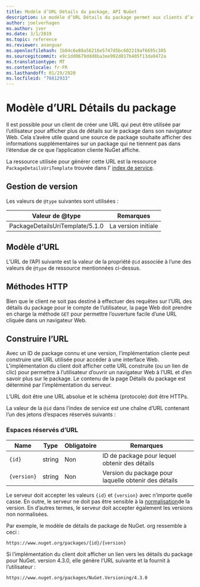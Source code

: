 ```yaml
---
title: Modèle d’URL Détails du package, API NuGet
description: Le modèle d’URL Détails du package permet aux clients d’afficher dans leur interface utilisateur un lien Web vers d’autres détails sur le package
author: joelverhagen
ms.author: jver
ms.date: 3/1/2019
ms.topic: reference
ms.reviewer: ananguar
ms.openlocfilehash: 1b84c6e88a56216e5747d5bc602219af6695c305
ms.sourcegitcommit: e9c1dd0679ddd8ba3ee992d817b405f13da0472a
ms.translationtype: MT
ms.contentlocale: fr-FR
ms.lasthandoff: 01/29/2020
ms.locfileid: "76812933"
---
```

# <a name="package-details-url-template"></a>Modèle d’URL Détails du package

Il est possible pour un client de créer une URL qui peut être utilisée par l’utilisateur pour afficher plus de détails sur le package dans son navigateur Web. Cela s’avère utile quand une source de package souhaite afficher des informations supplémentaires sur un package qui ne tiennent pas dans l’étendue de ce que l’application cliente NuGet affiche.

La ressource utilisée pour générer cette URL est la ressource `PackageDetailsUriTemplate` trouvée dans l' [index de service](service-index.md).

## <a name="versioning"></a>Gestion de version

Les valeurs de `@type` suivantes sont utilisées :

Valeur de @type                     | Remarques
------------------------------- | -----
PackageDetailsUriTemplate/5.1.0 | La version initiale

## <a name="url-template"></a>Modèle d’URL

L’URL de l’API suivante est la valeur de la propriété `@id` associée à l’une des valeurs de `@type` de ressource mentionnées ci-dessus.

## <a name="http-methods"></a>Méthodes HTTP

Bien que le client ne soit pas destiné à effectuer des requêtes sur l’URL des détails du package pour le compte de l’utilisateur, la page Web doit prendre en charge la méthode `GET` pour permettre l’ouverture facile d’une URL cliquée dans un navigateur Web.

## <a name="construct-the-url"></a>Construire l’URL

Avec un ID de package connu et une version, l’implémentation cliente peut construire une URL utilisée pour accéder à une interface Web. L’implémentation du client doit afficher cette URL construite (ou un lien de clic) pour permettre à l’utilisateur d’ouvrir un navigateur Web à l’URL et d’en savoir plus sur le package. Le contenu de la page Détails du package est déterminé par l’implémentation du serveur.

L’URL doit être une URL absolue et le schéma (protocole) doit être HTTPs.

La valeur de la `@id` dans l’index de service est une chaîne d’URL contenant l’un des jetons d’espaces réservés suivants :

### <a name="url-placeholders"></a>Espaces réservés d’URL

Name        | Type    | Obligatoire | Remarques
----------- | ------- | -------- | -----
`{id}`      | string  | Non       | ID de package pour lequel obtenir des détails
`{version}` | string  | Non       | Version du package pour laquelle obtenir des détails

Le serveur doit accepter les valeurs `{id}` et `{version}` avec n’importe quelle casse. En outre, le serveur ne doit pas être sensible à la [normalisation](../concepts/package-versioning.md#normalized-version-numbers)de la version. En d’autres termes, le serveur doit accepter également les versions non normalisées.

Par exemple, le modèle de détails de package de NuGet. org ressemble à ceci :

    https://www.nuget.org/packages/{id}/{version}

Si l’implémentation du client doit afficher un lien vers les détails du package pour NuGet. version 4.3.0, elle génère l’URL suivante et la fournit à l’utilisateur :

    https://www.nuget.org/packages/NuGet.Versioning/4.3.0
